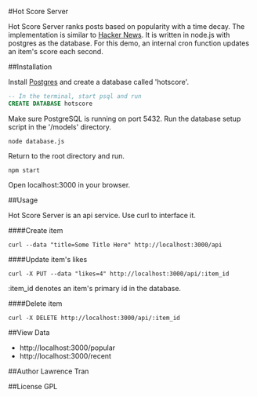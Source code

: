 #Hot Score Server

Hot Score Server ranks posts based on popularity with a time decay. The implementation is similar to [Hacker News](https://news.ycombinator.com). It is written in node.js with postgres as the database. For this demo, an internal cron function updates an item's score each second.

##Installation

Install [Postgres](http://www.postgresql.org/download/) and create a database called 'hotscore'.

```SQL
-- In the terminal, start psql and run
CREATE DATABASE hotscore
```
Make sure PostgreSQL is running on port 5432. Run the database setup script in the '/models' directory.

```Node
node database.js
```

Return to the root directory and run.
```Node
npm start
```
Open localhost:3000 in your browser.

##Usage

Hot Score Server is an api service. Use curl to interface it.

####Create item
```
curl --data "title=Some Title Here" http://localhost:3000/api
```
####Update item's likes
```
curl -X PUT --data "likes=4" http://localhost:3000/api/:item_id
```
:item_id denotes an item's primary id in the database.

####Delete item
```
curl -X DELETE http://localhost:3000/api/:item_id
```

##View Data
* http://localhost:3000/popular
* http://localhost:3000/recent

##Author
Lawrence Tran

##License
GPL
